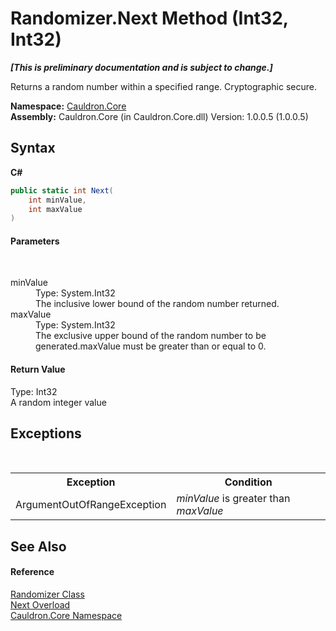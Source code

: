 # Randomizer.Next Method (Int32, Int32)
 _**\[This is preliminary documentation and is subject to change.\]**_

Returns a random number within a specified range. Cryptographic secure.

**Namespace:**&nbsp;<a href="N_Cauldron_Core">Cauldron.Core</a><br />**Assembly:**&nbsp;Cauldron.Core (in Cauldron.Core.dll) Version: 1.0.0.5 (1.0.0.5)

## Syntax

**C#**<br />
``` C#
public static int Next(
	int minValue,
	int maxValue
)
```


#### Parameters
&nbsp;<dl><dt>minValue</dt><dd>Type: System.Int32<br />The inclusive lower bound of the random number returned.</dd><dt>maxValue</dt><dd>Type: System.Int32<br />The exclusive upper bound of the random number to be generated.maxValue must be greater than or equal to 0.</dd></dl>

#### Return Value
Type: Int32<br />A random integer value

## Exceptions
&nbsp;<table><tr><th>Exception</th><th>Condition</th></tr><tr><td>ArgumentOutOfRangeException</td><td>*minValue* is greater than *maxValue*</td></tr></table>

## See Also


#### Reference
<a href="T_Cauldron_Core_Randomizer">Randomizer Class</a><br /><a href="Overload_Cauldron_Core_Randomizer_Next">Next Overload</a><br /><a href="N_Cauldron_Core">Cauldron.Core Namespace</a><br />